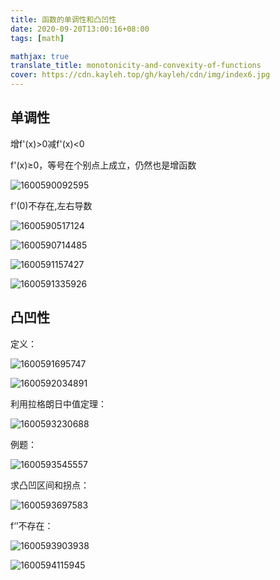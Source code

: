 ```yaml
---
title: 函数的单调性和凸凹性
date: 2020-09-20T13:00:16+08:00
tags: [math]

mathjax: true
translate_title: monotonicity-and-convexity-of-functions
cover: https://cdn.kayleh.top/gh/kayleh/cdn/img/index6.jpg
---
```


## 单调性

 增f'(x)>0减f'(x)<0

f'(x)≥0，等号在个别点上成立，仍然也是增函数

![1600590092595](https://cdn.kayleh.top/gh/kayleh/cdn/img/函数的单调性和凸凹性/1600590092595.png)

f'(0)不存在,左右导数

![1600590517124](https://cdn.kayleh.top/gh/kayleh/cdn/img/函数的单调性和凸凹性/1600590517124.png)

![1600590714485](https://cdn.kayleh.top/gh/kayleh/cdn/img/函数的单调性和凸凹性/1600590714485.png)

![1600591157427](https://cdn.kayleh.top/gh/kayleh/cdn/img/函数的单调性和凸凹性/1600591157427.png)

![1600591335926](https://cdn.kayleh.top/gh/kayleh/cdn/img/函数的单调性和凸凹性/1600591335926.png)

## 凸凹性

定义：

![1600591695747](https://cdn.kayleh.top/gh/kayleh/cdn/img/函数的单调性和凸凹性/1600591695747.png)

![1600592034891](https://cdn.kayleh.top/gh/kayleh/cdn/img/函数的单调性和凸凹性/1600592034891.png)

利用拉格朗日中值定理：

![1600593230688](https://cdn.kayleh.top/gh/kayleh/cdn/img/函数的单调性和凸凹性/1600593230688.png)

例题：

![1600593545557](https://cdn.kayleh.top/gh/kayleh/cdn/img/函数的单调性和凸凹性/1600593545557.png)

求凸凹区间和拐点：

![1600593697583](https://cdn.kayleh.top/gh/kayleh/cdn/img/函数的单调性和凸凹性/1600593697583.png)

f‘’不存在：

![1600593903938](https://cdn.kayleh.top/gh/kayleh/cdn/img/函数的单调性和凸凹性/1600593903938.png)

![1600594115945](https://cdn.kayleh.top/gh/kayleh/cdn/img/函数的单调性和凸凹性/1600594115945.png)
